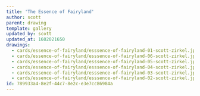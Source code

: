 ```yaml
---
title: 'The Essence of Fairyland'
author: scott
parent: drawing
template: gallery
updated_by: scott
updated_at: 1602021650
drawings:
  - cards/essence-of-fairyland/esssence-of-fairyland-01-scott-zirkel.jpg
  - cards/essence-of-fairyland/esssence-of-fairyland-06-scott-zirkel.jpg
  - cards/essence-of-fairyland/esssence-of-fairyland-05-scott-zirkel.jpg
  - cards/essence-of-fairyland/esssence-of-fairyland-04-scott-zirkel.jpg
  - cards/essence-of-fairyland/esssence-of-fairyland-03-scott-zirkel.jpg
  - cards/essence-of-fairyland/esssence-of-fairyland-02-scott-zirkel.jpg
id: 789933a4-8e2f-44c7-8e2c-e3e7cc86984a
---
```

